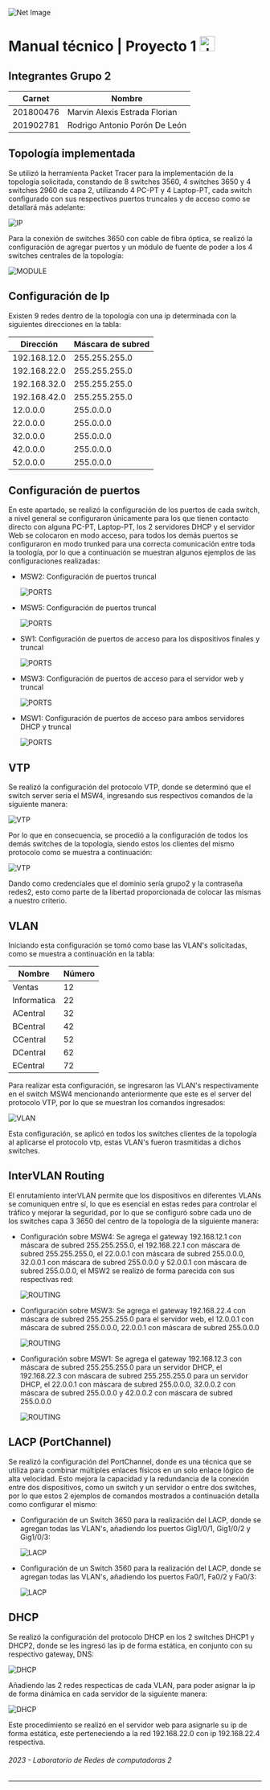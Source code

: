 ![Net Image](https://www.tokioschool.com/wp-content/uploads/2021/05/TOKIOBLOG-tipos-de-redes-informaticas-0123.jpg "Banner | Network Image")

# Manual técnico | Proyecto 1 <img src="https://media.tenor.com/dHk-LfzHrtwAAAAi/linux-computer.gif" alt="drawing" width="30"/>

## Integrantes Grupo 2

| Carnet    | Nombre                        |
| --------- | ----------------------------- |
| 201800476 | Marvin Alexis Estrada Florian |
| 201902781 | Rodrigo Antonio Porón De León |

## Topología implementada

Se utilizó la herramienta Packet Tracer para la implementación de la topología solicitada, constando de 8 switches 3560, 4 switches 3650 y 4 switches 2960 de capa 2, utilizando 4 PC-PT y 4 Laptop-PT, cada switch configurado con sus respectivos puertos truncales y de acceso como se detallará más adelante:

![IP](images/topology.png)

Para la conexión de switches 3650 con cable de fibra óptica, se realizó la configuración de agregar puertos y un módulo de fuente de poder a los 4 switches centrales de la topología:

![MODULE](images/module.png)

## Configuración de Ip

Existen 9 redes dentro de la topología con una ip determinada con la siguientes direcciones en la tabla:

| Dirección    | Máscara de subred |
| ------------ | ----------------- |
| 192.168.12.0 | 255.255.255.0     |
| 192.168.22.0 | 255.255.255.0     |
| 192.168.32.0 | 255.255.255.0     |
| 192.168.42.0 | 255.255.255.0     |
| 12.0.0.0     | 255.0.0.0         |
| 22.0.0.0     | 255.0.0.0         |
| 32.0.0.0     | 255.0.0.0         |
| 42.0.0.0     | 255.0.0.0         |
| 52.0.0.0     | 255.0.0.0         |

## Configuración de puertos

En este apartado, se realizó la configuración de los puertos de cada switch, a nivel general se configuraron únicamente para los que tienen contacto directo con alguna PC-PT, Laptop-PT, los 2 servidores DHCP y el servidor Web se colocaron en modo acceso, para todos los demás puertos se configuraron en modo trunked para una correcta comunicación entre toda la toología, por lo que a continuación se muestran algunos ejemplos de las configuraciones realizadas:

- MSW2: Configuración de puertos truncal

  ![PORTS](images/ports_01.png)

- MSW5: Configuración de puertos truncal

  ![PORTS](images/ports_02.png)

- SW1: Configuración de puertos de acceso para los dispositivos finales y truncal

  ![PORTS](images/ports_03.png)

- MSW3: Configuración de puertos de acceso para el servidor web y truncal

  ![PORTS](images/ports_04.png)

- MSW1: Configuración de puertos de acceso para ambos servidores DHCP y truncal

  ![PORTS](images/ports_05.png)

## VTP
Se realizó la configuración del protocolo VTP, donde se determinó que el switch server sería el MSW4, ingresando sus respectivos comandos de la siguiente manera:

  ![VTP](images/vtp_01.png)

Por lo que en consecuencia, se procedió a la configuración de todos los demás switches de la topología, siendo estos los clientes del mismo protocolo como se muestra a continuación:

  ![VTP](images/vtp_02.png)

Dando como credenciales que el dominio sería grupo2 y la contraseña redes2, esto como parte de la libertad proporcionada de colocar las mismas a nuestro criterio.

## VLAN

Iniciando esta configuración se tomó como base las VLAN's solicitadas, como se muestra a continuación en la tabla:

| Nombre       | Número |
| ------------ | ------ |
| Ventas       |   12   |
| Informatica  |   22   |
| ACentral     |   32   |
| BCentral     |   42   |
| CCentral     |   52   |
| DCentral     |   62   |
| ECentral     |   72   |

Para realizar esta configuración, se ingresaron las VLAN's respectivamente en el switch MSW4 mencionando anteriormente que este es el server del protocolo VTP, por lo que se muestran los comandos ingresados:

![VLAN](images/vlan_01.png)

Esta configuración, se aplicó en todos los switches clientes de la topología al aplicarse el protocolo vtp, estas VLAN's fueron trasmitidas a dichos switches.

## InterVLAN Routing

El enrutamiento interVLAN permite que los dispositivos en diferentes VLANs se comuniquen entre sí, lo que es esencial en estas redes para controlar el tráfico y mejorar la seguridad, por lo que se configuró sobre cada uno de los switches capa 3 3650 del centro de la topología de la siguiente manera:

- Configuración sobre MSW4: Se agrega el gateway 192.168.12.1 con máscara de subred 255.255.255.0, el 192.168.22.1 con máscara de subred 255.255.255.0, el 22.0.0.1 con máscara de subred 255.0.0.0, 32.0.0.1 con máscara de subred 255.0.0.0 y 52.0.0.1 con máscara de subred 255.0.0.0, el MSW2 se realizó de forma parecida con sus respectivas red:

  ![ROUTING](images/routing_01.png)

- Configuración sobre MSW3: Se agrega el gateway 192.168.22.4 con máscara de subred 255.255.255.0 para el servidor web, el 12.0.0.1 con máscara de subred 255.0.0.0, 22.0.0.1 con máscara de subred 255.0.0.0

  ![ROUTING](images/routing_02.png)

- Configuración sobre MSW1: Se agrega el gateway 192.168.12.3 con máscara de subred 255.255.255.0 para un servidor DHCP, el 192.168.22.3 con máscara de subred 255.255.255.0 para un servidor DHCP, el 22.0.0.1 con máscara de subred 255.0.0.0, 32.0.0.2 con máscara de subred 255.0.0.0 y 42.0.0.2 con máscara de subred 255.0.0.0

  ![ROUTING](images/routing_03.png)

## LACP (PortChannel)

Se realizó la configuración del PortChannel, donde es una técnica que se utiliza para combinar múltiples enlaces físicos en un solo enlace lógico de alta velocidad. Esto mejora la capacidad y la redundancia de la conexión entre dos dispositivos, como un switch y un servidor o entre dos switches, por lo que estos 2 ejemplos de comandos mostrados a continuación detalla como configurar el mismo:

- Configuración de un Switch 3650 para la realización del LACP, donde se agregan todas las VLAN's, añadiendo los puertos Gig1/0/1, Gig1/0/2 y Gig1/0/3:

  ![LACP](images/lacp_01.png)

- Configuración de un Switch 3560 para la realización del LACP, donde se agregan todas las VLAN's, añadiendo los puertos Fa0/1, Fa0/2 y Fa0/3:

  ![LACP](images/lacp_02.png)

## DHCP

Se realizó la configuración del protocolo DHCP en los 2 switches DHCP1 y DHCP2, donde se les ingresó las ip de forma estática, en conjunto con su respectivo gateway, DNS:

  ![DHCP](images/dhcp_01.png)

Añadiendo las 2 redes respecticas de cada VLAN, para poder asignar la ip de forma dinámica en cada servidor de la siguiente manera:

  ![DHCP](images/dhcp_02.png)

Este procedimiento se realizó en el servidor web para asignarle su ip de forma estática, este perteneciendo a la red 192.168.22.0 con ip 192.168.22.4 respectiva.

###### _2023 - Laboratorio de Redes de computadoras 2_
---
